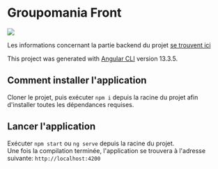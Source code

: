 # Groupomania Front
<img src="https://i.imgur.com/M4FoPs7.png" />

Les informations concernant la partie backend du projet [se trouvent ici](https://github.com/Sovlo1/groupomania_back)

This project was generated with [Angular CLI](https://github.com/angular/angular-cli) version 13.3.5.

## Comment installer l'application

Cloner le projet, puis exécuter `npm i` depuis la racine du projet afin d'installer toutes les dépendances requises.

## Lancer l'application

Exécuter `npm start` ou `ng serve` depuis la racine du projet.  
Une fois la compilation terminée, l'application se trouvera à l'adresse suivante: `http://localhost:4200`
